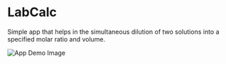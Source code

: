 # LabCalc
Simple app that helps in the simultaneous dilution of two solutions into a specified molar ratio and volume.

![App Demo Image](https://drive.google.com/file/d/1NcnVGRLE-9aTpPNQVslm9HBb69Nkebu0/view?usp=sharing)
